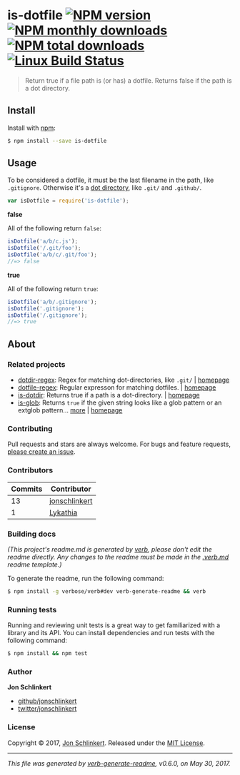 # is-dotfile [![NPM version](https://img.shields.io/npm/v/is-dotfile.svg?style=flat)](https://www.npmjs.com/package/is-dotfile) [![NPM monthly downloads](https://img.shields.io/npm/dm/is-dotfile.svg?style=flat)](https://npmjs.org/package/is-dotfile) [![NPM total downloads](https://img.shields.io/npm/dt/is-dotfile.svg?style=flat)](https://npmjs.org/package/is-dotfile) [![Linux Build Status](https://img.shields.io/travis/jonschlinkert/is-dotfile.svg?style=flat&label=Travis)](https://travis-ci.org/jonschlinkert/is-dotfile)

> Return true if a file path is (or has) a dotfile. Returns false if the path is a dot directory.














<extoc></extoc>

## Install

Install with [npm](https://www.npmjs.com/):

```sh
$ npm install --save is-dotfile
```

## Usage

To be considered a dotfile, it must be the last filename in the path, like `.gitignore`. Otherwise it's a [dot directory](https://github.com/jonschlinkert/is-dotdir), like `.git/` and `.github/`.

```js
var isDotfile = require('is-dotfile');
```

**false**

All of the following return `false`:

```js
isDotfile('a/b/c.js');
isDotfile('/.git/foo');
isDotfile('a/b/c/.git/foo');
//=> false
```

**true**

All of the following return `true`:

```js
isDotfile('a/b/.gitignore');
isDotfile('.gitignore');
isDotfile('/.gitignore');
//=> true
```

## About

### Related projects

* [dotdir-regex](https://www.npmjs.com/package/dotdir-regex): Regex for matching dot-directories, like `.git/` | [homepage](https://github.com/regexps/dotdir-regex "Regex for matching dot-directories, like `.git/`")
* [dotfile-regex](https://www.npmjs.com/package/dotfile-regex): Regular expresson for matching dotfiles. | [homepage](https://github.com/regexps/dotfile-regex "Regular expresson for matching dotfiles.")
* [is-dotdir](https://www.npmjs.com/package/is-dotdir): Returns true if a path is a dot-directory. | [homepage](https://github.com/jonschlinkert/is-dotdir "Returns true if a path is a dot-directory.")
* [is-glob](https://www.npmjs.com/package/is-glob): Returns `true` if the given string looks like a glob pattern or an extglob pattern… [more](https://github.com/jonschlinkert/is-glob) | [homepage](https://github.com/jonschlinkert/is-glob "Returns `true` if the given string looks like a glob pattern or an extglob pattern. This makes it easy to create code that only uses external modules like node-glob when necessary, resulting in much faster code execution and initialization time, and a bet")

### Contributing

Pull requests and stars are always welcome. For bugs and feature requests, [please create an issue](../../issues/new).

### Contributors

| **Commits** | **Contributor** | 
| --- | --- |
| 13 | [jonschlinkert](https://github.com/jonschlinkert) |
| 1 | [Lykathia](https://github.com/Lykathia) |

### Building docs

_(This project's readme.md is generated by [verb](https://github.com/verbose/verb-generate-readme), please don't edit the readme directly. Any changes to the readme must be made in the [.verb.md](.verb.md) readme template.)_

To generate the readme, run the following command:

```sh
$ npm install -g verbose/verb#dev verb-generate-readme && verb
```

### Running tests

Running and reviewing unit tests is a great way to get familiarized with a library and its API. You can install dependencies and run tests with the following command:

```sh
$ npm install && npm test
```

### Author

**Jon Schlinkert**

* [github/jonschlinkert](https://github.com/jonschlinkert)
* [twitter/jonschlinkert](https://twitter.com/jonschlinkert)

### License

Copyright © 2017, [Jon Schlinkert](https://github.com/jonschlinkert).
Released under the [MIT License](LICENSE).

***

_This file was generated by [verb-generate-readme](https://github.com/verbose/verb-generate-readme), v0.6.0, on May 30, 2017._